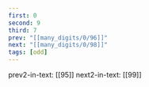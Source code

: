 ```yaml
---
first: 0
second: 9
third: 7
prev: "[[many_digits/0/96]]"
next: "[[many_digits/0/98]]"
tags: [odd]
---
```

prev2-in-text: [[95]]
next2-in-text: [[99]]

